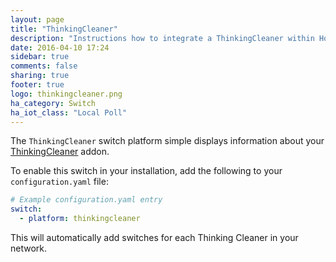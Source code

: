 ```yaml
---
layout: page
title: "ThinkingCleaner"
description: "Instructions how to integrate a ThinkingCleaner within Home Assistant."
date: 2016-04-10 17:24
sidebar: true
comments: false
sharing: true
footer: true
logo: thinkingcleaner.png
ha_category: Switch
ha_iot_class: "Local Poll"
---
```



The `ThinkingCleaner` switch platform simple displays information about your [ThinkingCleaner](http://www.thinkingcleaner.com) addon.

To enable this switch in your installation, add the following to your `configuration.yaml` file:

```yaml
# Example configuration.yaml entry
switch:
  - platform: thinkingcleaner
```

This will automatically add switches for each Thinking Cleaner in your network.